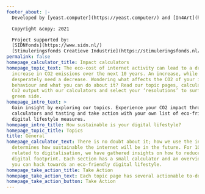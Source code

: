```yaml
---
footer_about: |-
  Developed by [yeast.computer](https://yeast.computer/) and [In4Art](https://www.in4art.eu/) to explore the invisible impacts of our digital lifestyle.

  Copyright &copy; 2021

  Project supported by:
  [SIDNfonds](https://www.sidn.nl/)
  [Stimuleringsfonds Creatieve Industrie](https://stimuleringsfonds.nl/)
permalink: false
homepage_calculator_title: Impact calculators
homepage_topic_text: The eco-cost of internet activity can lead to a drastic
  increase in CO2 emissions over the next 10 years. An increase, while we so
  desperately need a decrease. Wondering what affects the CO2 of your internet
  behaviour and what you can do about it? Read our topic pages, calculate your
  Co2 output with our calculators and select your ‘resolutions’ to surf on the
  green side.
homepage_intro_text: >
  Gain insight by exploring our topics. Experience your CO2 impact through our
  calculators and tasting and take action with your own list of eco-friendly
  digital lifestyle measures.
homepage_intro_title: How sustainable is your digital lifestyle?
homepage_topic_title: Topics
title: General
homepage_calculator_text: There is no doubt about it; how we use the internet
  determines how sustainable the internet will be in the future. For 10 topics
  related to digitalisation, we have gathered insights on how to reduce your
  digital footprint. Each section has a small calculator and an overview of ways
  you can hack towards an eco-friendly digital lifestyle.
homepage_take_action_title: Take Action
homepage_take_action_text: Each topic page has several actionable to-do’s you could try out! Visit the [Take Action](/en/take-action) page to generate your battleplan!
homepage_take_action_button: Take Action
---
```

